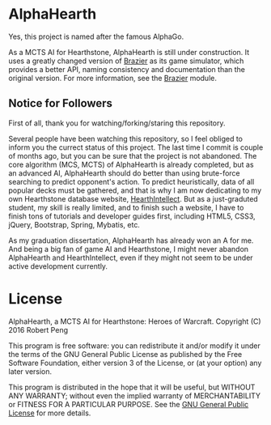 # AlphaHearth

Yes, this project is named after the famous AlphaGo.

As a MCTS AI for Hearthstone, AlphaHearth is still under construction. It uses a greatly changed version of [Brazier](https://github.com/HearthSim/Brazier) as its game simulator, which provides a better API, naming consistency and documentation than the original version. For more information, see the [Brazier](Brazier) module.

## Notice for Followers

First of all, thank you for watching/forking/staring this repository.

Several people have been watching this repository, so I feel obliged to inform you the currect status of this project. The last time I commit is couple of months ago, but you can be sure that the project is not abandoned. The core algorithm (MCS, MCTS) of AlphaHearth is already completed, but as an advanced AI, AlphaHearth should do better than using brute-force searching to predict opponent's action. To predict heuristically, data of all popular decks must be gathered, and that is why I am now dedicating to my own Hearthstone database website, [HearthIntellect](https://github.com/Mr-Dai/HearthIntellect). But as a just-graduted student, my skill is really limited, and to finish such a website, I have to finish tons of tutorials and developer guides first, including HTML5, CSS3, jQuery, Bootstrap, Spring, Mybatis, etc.

As my graduation dissertation, AlphaHearth has already won an A for me. And being a big fan of game AI and Hearthstone, I might never abandon AlphaHearth and HearthIntellect, even if they might not seem to be under active development currently.

# License

AlphaHearth, a MCTS AI for Hearthstone: Heroes of Warcraft.
Copyright (C) 2016  Robert Peng

This program is free software: you can redistribute it and/or modify
it under the terms of the GNU General Public License as published by
the Free Software Foundation, either version 3 of the License, or
(at your option) any later version.

This program is distributed in the hope that it will be useful,
but WITHOUT ANY WARRANTY; without even the implied warranty of
MERCHANTABILITY or FITNESS FOR A PARTICULAR PURPOSE.  See the
[GNU General Public License](LICENSE) for more details.
